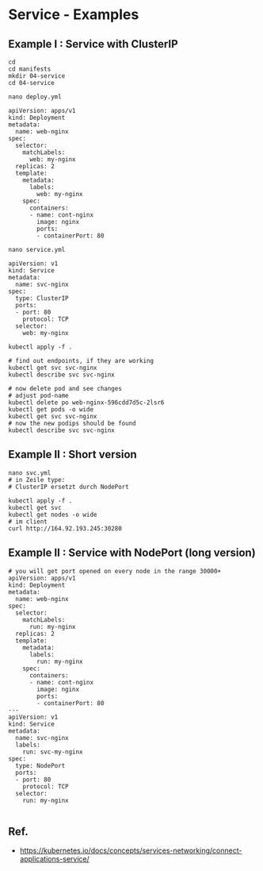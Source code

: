 # Service - Examples 

## Example I : Service with ClusterIP 

```
cd 
cd manifests
mkdir 04-service 
cd 04-service 
```

```
nano deploy.yml 
```

```
apiVersion: apps/v1
kind: Deployment
metadata:
  name: web-nginx
spec:
  selector:
    matchLabels:
      web: my-nginx
  replicas: 2
  template:
    metadata:
      labels:
        web: my-nginx
    spec:
      containers:
      - name: cont-nginx
        image: nginx
        ports:
        - containerPort: 80
```

```
nano service.yml
```


```
apiVersion: v1
kind: Service
metadata:
  name: svc-nginx
spec:
  type: ClusterIP
  ports:
  - port: 80
    protocol: TCP
  selector:
    web: my-nginx              
```        

```
kubectl apply -f . 
```

```
# find out endpoints, if they are working
kubectl get svc svc-nginx 
kubectl describe svc svc-nginx 
```

```
# now delete pod and see changes
# adjust pod-name 
kubectl delete po web-nginx-596cdd7d5c-2lsr6
kubectl get pods -o wide
kubectl get svc svc-nginx 
# now the new podips should be found 
kubectl describe svc svc-nginx 
```


## Example II : Short version 

```
nano svc.yml
# in Zeile type: 
# ClusterIP ersetzt durch NodePort 

kubectl apply -f .
kubectl get svc 
kubectl get nodes -o wide
# im client 
curl http://164.92.193.245:30280
```

## Example II : Service with NodePort (long version)

```
# you will get port opened on every node in the range 30000+
apiVersion: apps/v1
kind: Deployment
metadata:
  name: web-nginx
spec:
  selector:
    matchLabels:
      run: my-nginx
  replicas: 2
  template:
    metadata:
      labels:
        run: my-nginx
    spec:
      containers:
      - name: cont-nginx
        image: nginx
        ports:
        - containerPort: 80
---
apiVersion: v1
kind: Service
metadata:
  name: svc-nginx
  labels:
    run: svc-my-nginx
spec:
  type: NodePort
  ports:
  - port: 80
    protocol: TCP
  selector:
    run: my-nginx
       
```        





## Ref.

  * https://kubernetes.io/docs/concepts/services-networking/connect-applications-service/
